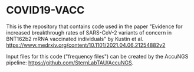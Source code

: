 # COVID19-VACC
This is the repository that contains code used in the paper "Evidence for increased breakthrough rates of SARS-CoV-2 variants of concern in BNT162b2 mRNA vaccinated individuals" by Kustin et al.
https://www.medrxiv.org/content/10.1101/2021.04.06.21254882v2

Input files for this code ("frequency files") can be created by the AccuNGS pipeline: https://github.com/SternLabTAU/AccuNGS.
